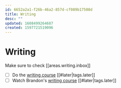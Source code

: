 ```yaml
---
id: 6652a2a1-f26b-46a2-857d-cf089b17508d
title: Writing
desc: ""
updated: 1608499264687
created: 1597721519096
---
```


# Writing

Make sure to check [[areas.writing.inbox]]

- [ ] Do the [writing course](https://writingexcuses.com/category/season/season-10/) [[#later|tags.later]]
- [ ] Watch Brandon's [writing course](https://www.youtube.com/watch?v=N4ZDBOc2tX8&list=PLH3mK1NZn9QqOSj3ObrP3xL8tEJQ12-vL&ab_channel=CameraPanda) [[#later|tags.later]]
